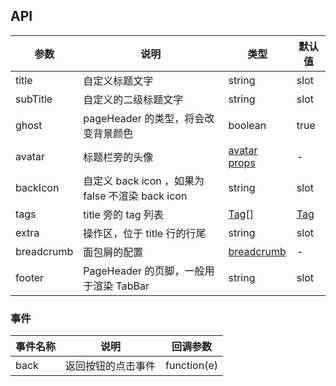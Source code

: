 ## API

| 参数 | 说明 | 类型 | 默认值 |
| --- | --- | --- | --- |
| title | 自定义标题文字 | string|slot | - |
| subTitle | 自定义的二级标题文字 | string|slot | - |
| ghost | pageHeader 的类型，将会改变背景颜色 | boolean | true |
| avatar | 标题栏旁的头像 | [avatar props](#/components/avatar-cn/) | - |
| backIcon | 自定义 back icon ，如果为 false 不渲染 back icon | string|slot | `<Icon type="arrow-left" />` |
| tags | title 旁的 tag 列表 | [Tag](#/components/tag-cn/)[] | [Tag](#/components/tag-cn/) | - |
| extra | 操作区，位于 title 行的行尾 | string|slot | - |
| breadcrumb | 面包屑的配置 | [breadcrumb](#/components/breadcrumb-cn/) | - |
| footer | PageHeader 的页脚，一般用于渲染 TabBar | string|slot | - |

### 事件

| 事件名称 | 说明 | 回调参数 |
| --- | --- | --- |
| back | 返回按钮的点击事件 | function(e) |
